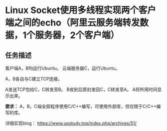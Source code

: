 # Linux Socket使用多线程实现两个客户端之间的echo（阿里云服务端转发数据，1个服务器，2个客户端）

## 任务描述
客户端A，B均运行Ubuntu。
云端服务器C，运行Ubuntu。

A，B各自与C建立TCP连接。

A发送TCP包给C，C转发至B。
B收到后原封发回C，C转发至A。
A将所用时间显示出来。

**要求：**
A，B，C端全部程序使用C/C++编写，可使用外部库，但仅限于C/C++编写的库。

详细实现blog：
https://www.upstudy.top/index.php/archives/51/